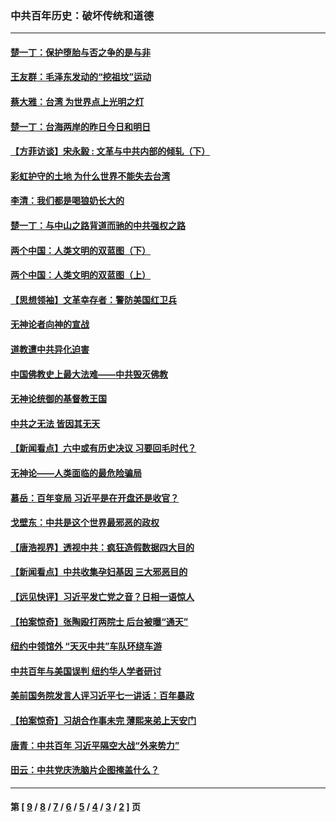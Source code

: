 ### 中共百年历史：破坏传统和道德
---
#### [楚一丁：保护堕胎与否之争的是与非](../../pages/nf1176114/n13815642.md?01070430) 
#### [王友群：毛泽东发动的“挖祖坟”运动](../../pages/nf1176114/n13723639.md?01070430) 
#### [蔡大雅：台湾 为世界点上光明之灯](../../pages/nf1176114/n13531530.md?01070430) 
#### [楚一丁：台海两岸的昨日今日和明日](../../pages/nf1176114/n13531468.md?01070430) 
#### [【方菲访谈】宋永毅 : 文革与中共内部的倾轧（下）](../../pages/nf1176114/n13486836.md?01070430) 
#### [彩虹护守的土地 为什么世界不能失去台湾](../../pages/nf1176114/n13476849.md?01070430) 
#### [李清：我们都是喝狼奶长大的](../../pages/nf1176114/n13471478.md?01070430) 
#### [楚一丁：与中山之路背道而驰的中共强权之路](../../pages/nf1176114/n13437270.md?01070430) 
#### [两个中国：人类文明的双蓝图（下）](../../pages/nf1176114/n13423132.md?01070430) 
#### [两个中国：人类文明的双蓝图（上）](../../pages/nf1176114/n13422687.md?01070430) 
#### [【思想领袖】文革幸存者：警防美国红卫兵](../../pages/nf1176114/n13339289.md?01070430) 
#### [无神论者向神的宣战](../../pages/nf1176114/n13281535.md?01070430) 
#### [道教遭中共异化迫害](../../pages/nf1176114/n13281463.md?01070430) 
#### [中国佛教史上最大法难——中共毁灭佛教](../../pages/nf1176114/n13281397.md?01070430) 
#### [无神论统御的基督教王国](../../pages/nf1176114/n13281280.md?01070430) 
#### [中共之无法 皆因其无天](../../pages/nf1176114/n13281088.md?01070430) 
#### [【新闻看点】六中或有历史决议 习要回毛时代？](../../pages/nf1176114/n13222895.md?01070430) 
#### [无神论——人类面临的最危险骗局](../../pages/nf1176114/n13196137.md?01070430) 
#### [慕岳：百年变局 习近平是在开盘还是收官？](../../pages/nf1176114/n13206516.md?01070430) 
#### [戈壁东：中共是这个世界最邪恶的政权](../../pages/nf1176114/n13085641.md?01070430) 
#### [【唐浩视界】透视中共：疯狂造假数据四大目的](../../pages/nf1176114/n13080590.md?01070430) 
#### [【新闻看点】中共收集孕妇基因 三大邪恶目的](../../pages/nf1176114/n13077182.md?01070430) 
#### [【远见快评】习近平发亡党之音？日相一语惊人](../../pages/nf1176114/n13074809.md?01070430) 
#### [【拍案惊奇】张陶殴打两院士 后台被曝“通天”](../../pages/nf1176114/n13070496.md?01070430) 
#### [纽约中领馆外 “天灭中共”车队环绕车游](../../pages/nf1176114/n13070693.md?01070430) 
#### [中共百年与美国误判 纽约华人学者研讨](../../pages/nf1176114/n13067969.md?01070430) 
#### [美前国务院发言人评习近平七一讲话：百年暴政](../../pages/nf1176114/n13066986.md?01070430) 
#### [【拍案惊奇】习胡合作事未完 薄熙来弟上天安门](../../pages/nf1176114/n13065867.md?01070430) 
#### [唐青：中共百年 习近平隔空大战“外来势力”](../../pages/nf1176114/n13065976.md?01070430) 
#### [田云：中共党庆洗脑片企图掩盖什么？](../../pages/nf1176114/n13064395.md?01070430) 

---
#### 第 [ [9](./9.md?01070430) / [8](./8.md?01070430) / [7](./7.md?01070430) / [6](./6.md?01070430) / [5](./5.md?01070430) / [4](./4.md?01070430) / [3](./3.md?01070430) / [2](./2.md?01070430) ] 页
